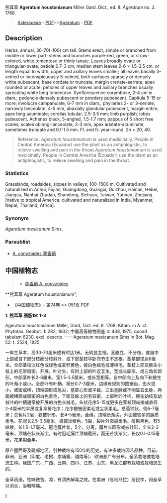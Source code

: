 熊耳草 **Ageratum houstonianum** Miller Gard. Dict., ed. 8. *Ageratum* no. 2. 1768.

> [Asteraceae](http://www.iplant.cn/info/Asteraceae?t=foc) - [PDF](http://www.iplant.cn/foc/pdf/Asteraceae.pdf)>>[Ageratum](Ageratum-藿香蓟属.md) - [PDF](http://www.iplant.cn/foc/pdf/Ageratum.pdf)

## Description

Herbs, annual, 30-70(-100) cm tall. Stems erect, simple or branched from middle or lower part; stems and branches purple-red, green, or straw-colored, white tomentose or thinly lanate. Leaves broadly ovate or triangular-ovate; petiole 0.7-3 cm; median stem leaves 2-6 × 1.5-3.5 cm, or length equal to width; upper and axillary leaves smaller; all leaves basally 3-veined or inconspicuously 5-veined, both surfaces sparsely or densely white pubescent, base cordate or truncate, margin crenate-serrate, apex rounded or acute; petioles of upper leaves and axillary branches usually spreading white long tomentose. Synflorescence corymbose, 2-4 cm in diam.; peduncle densely pubescent or powdery pubescent. Capitula 5-15 or more; involucre campanulate, 6-7 mm in diam.; phyllaries 2- or 3-seriate, narrowly lanceolate, 4-5 mm, abaxially glandular pubescent, margin entire, apex long acuminate; corollas tubular, 2.5-3.5 mm; limb purplish; lobes pubescent. Achenes black, 5-angled, 1.5-1.7 mm; pappus of 5 short free scales; scales oblong-lanceolate, 2-3 mm, apex aristate-acuminate, sometimes truncate and 0.1-1.5 mm. Fl. and fr. year-round. 2*n* = 20, 40.


> Reference: 
>*Ageratum houstonianum* is used medicinally. People in Central America (Ecuador) use the plant as an antiphlogistic, to relieve swelling and pain in the throat.*Ageratum houstonianum* is used medicinally. People in Central America (Ecuador) use the plant as an antiphlogistic, to relieve swelling and pain in the throat.

### Statistics
Grasslands, roadsides, slopes in valleys; 100-1500 m. Cultivated and naturalized in Anhui, Fujian, Guangdong, Guangxi, Guizhou, Hainan, Hebei, Jiangsu, Nanhai Zhudao, Shandong, Sichuan, Taiwan, Yunnan, Zhejiang [native to tropical America; cultivated and naturalized in India, Myanmar, Nepal, Thailand; Africa].

### Synonym
*Ageratum mexicanum* Sims.



### Parsublist

* [A.  conyzoides  藿香蓟](Ageratum-conyzoides-藿香蓟.md)

## 中国植物志

> * [藿香蓟  A.  conyzoides](Ageratum-conyzoides-藿香蓟.md)


**熊耳草 Ageratum houstonianum",



* [《中国植物志》](http://www.iplant.cn/frps)- [第74卷](http://www.iplant.cn/frps/vol/74) >> 051页 [PDF](http://www.iplant.cn/frps/pdf/74/051a.PDF)


**1. 熊耳草 图版19: 1-3**

Ageratum houstonianum Miller, Gard, Dict. ed. 8. 1768; Kitam. in A. ct. Phytotax. Geobot. 1: 282, 1932; 中国高等植物图鉴 4: 408, 1975, quoad tabulam 6230, excl. descrip. ——Ageratum mexicanum Sims in Bot. Mag. 52: t. 2524, 1825.

一年生草本，高30-70厘米或有时达1米。无明显主根。茎直立，不分枝，或自中上部或自下部分枝而分枝斜升，或下部茎枝平卧而节生不定根。茎基部径达6毫米。全部茎枝淡红色或绿色或麦秆黄色，被白色绒毛或薄棉毛，茎枝上部及腋生小枝上的毛常稠密，开展。叶对生，有时上部的叶近互生，宽或长卵形，或三角状卵形，中部茎叶长2-6厘米，宽1.5-3.5厘米，或长宽相等。自中部向上及向下和腋生的叶渐小或小。全部叶有叶柄，柄长0.7-3厘米，边缘有规则的圆锯齿，齿大或小，或密或稀，顶端圆形或急尖，基部心形或平截，三出基脉或不明显五出脉，两面被稀疏或稠密的白色柔毛，下面及脉上的毛较密，上部叶的叶柄、腋生幼枝及幼枝叶的叶柄通常被开展的白色长绒毛。头状花序5-15或更多在茎枝顶端排成直径2-4厘米的伞房或复伞房花序；花序梗被密柔毛或尘状柔毛。总苞钟状，径6-7毫米；总苞片2层，狭披针形，长4-5毫米，全缘，顶端长渐尖，外面被较多的腺质柔毛。花冠长2.5-3.5毫米，檐部淡紫色，5裂，裂片外面被柔毛。瘦果黑色，有5纵棱，长1.5-1.7毫米。冠毛膜片状，5个，分离，膜片长圆形或披针形，全长2-3毫米，顶端芒状长渐尖，有时冠毛膜片顶端截形，而无芒状渐尖，长仅0.1-0.15毫米。花果期全年。

原产墨西哥及毗邻地区。引种栽培有150年的历史。有许多栽培园艺品种。目前，非洲、亚洲（印度、老挝、柬埔寨、越南等）、欧洲都广有分布。全系栽培或栽培逸生种。我国广东、广西、云南、四川、江苏、山东、黑龙江都有栽培或栽培逸生的。

全草药用，性味微苦、凉，有清热解毒之效。在美洲（危地马拉）居民中，用全草以消炎，治咽喉痛。



}
